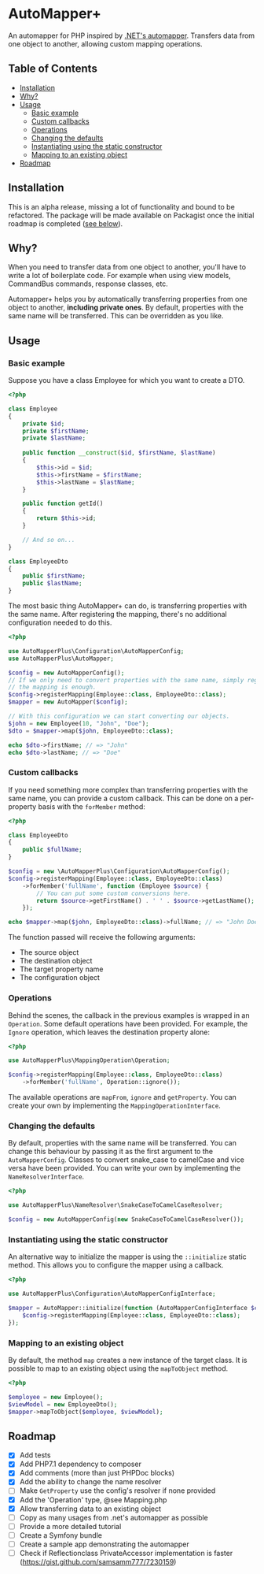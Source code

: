 # AutoMapper+
An automapper for PHP inspired by [.NET's automapper](https://github.com/AutoMapper/AutoMapper).
Transfers data from one object to another, allowing custom mapping operations.

## Table of Contents
* [Installation](#installation)
* [Why?](#why)
* [Usage](#usage)
    * [Basic example](#basic-example)
    * [Custom callbacks](#custom-callbacks)
    * [Operations](#operations)
    * [Changing the defaults](#changing-the-defaults)
    * [Instantiating using the static constructor](#instantiating-using-the-static-constructor)
    * [Mapping to an existing object](#mapping-to-an-existing-object)
* [Roadmap](#roadmap)

## Installation
This is an alpha release, missing a lot of functionality and bound to be 
refactored. The package will be made available on Packagist once the initial
roadmap is completed ([see below](#roadmap)).

## Why?
When you need to transfer data from one object to another, you'll have to write 
a lot of boilerplate code. For example when using view models, CommandBus 
commands, response classes, etc.

Automapper+ helps you by automatically transferring properties from one object 
to another, **including private ones**. By default, properties with the same name
will be transferred. This can be overridden as you like.

## Usage

### Basic example
Suppose you have a class Employee for which you want to create a DTO.

```php
<?php

class Employee
{
    private $id;
    private $firstName;
    private $lastName;
    
    public function __construct($id, $firstName, $lastName)
    {
        $this->id = $id;
        $this->firstName = $firstName;
        $this->lastName = $lastName;
    }

    public function getId()
    {
        return $this->id;
    }

    // And so on...
}

class EmployeeDto
{
    public $firstName;
    public $lastName;
}
```

The most basic thing AutoMapper+ can do, is transferring properties with the
same name. After registering the mapping, there's no additional configuration
needed to do this.

```php
<?php

use AutoMapperPlus\Configuration\AutoMapperConfig;
use AutoMapperPlus\AutoMapper;

$config = new AutoMapperConfig();
// If we only need to convert properties with the same name, simply registering
// the mapping is enough.
$config->registerMapping(Employee::class, EmployeeDto::class);
$mapper = new AutoMapper($config);

// With this configuration we can start converting our objects.
$john = new Employee(10, "John", "Doe");
$dto = $mapper->map($john, EmployeeDto::class);

echo $dto->firstName; // => "John"
echo $dto->lastName; // => "Doe"
```

### Custom callbacks
If you need something more complex than transferring properties with the same
name, you can provide a custom callback. This can be done on a per-property
basis with the `forMember` method:

```php
<?php

class EmployeeDto
{
    public $fullName;
}

$config = new \AutoMapperPlus\Configuration\AutoMapperConfig();
$config->registerMapping(Employee::class, EmployeeDto::class)
    ->forMember('fullName', function (Employee $source) {
        // You can put some custom conversions here.
        return $source->getFirstName() . ' ' . $source->getLastName();
    });

echo $mapper->map($john, EmployeeDto::class)->fullName; // => "John Doe"
```

The function passed will receive the following arguments:
- The source object
- The destination object
- The target property name
- The configuration object

### Operations
Behind the scenes, the callback in the previous examples is wrapped in an
`Operation`. Some default operations have been provided. For example, the
`Ignore` operation, which leaves the destination property alone:

```php
<?php

use AutoMapperPlus\MappingOperation\Operation;

$config->registerMapping(Employee::class, EmployeeDto::class)
    ->forMember('fullName', Operation::ignore());
```

The available operations are `mapFrom`, `ignore` and `getProperty`. You can
create your own by implementing the `MappingOperationInterface`.

### Changing the defaults
By default, properties with the same name will be transferred. You can change
this behaviour by passing it as the first argument to the `AutoMapperConfig`.
Classes to convert snake_case to camelCase and vice versa have been provided.
You can write your own by implementing the `NameResolverInterface`.

```php
<?php

use AutoMapperPlus\NameResolver\SnakeCaseToCamelCaseResolver;

$config = new AutoMapperConfig(new SnakeCaseToCamelCaseResolver());
```

### Instantiating using the static constructor
An alternative way to initialize the mapper is using the `::initialize` static
method. This allows you to configure the mapper using a callback.

```php
<?php

use AutoMapperPlus\Configuration\AutoMapperConfigInterface;

$mapper = AutoMapper::initialize(function (AutoMapperConfigInterface $config) {
    $config->registerMapping(Employee::class, EmployeeDto::class);
});
```

### Mapping to an existing object

By default, the method `map` creates a new instance of the target class. It is
possible to map to an existing object using the `mapToObject` method.

```php
<?php

$employee = new Employee();
$viewModel = new EmployeeDto();
$mapper->mapToObject($employee, $viewModel);
```

## Roadmap
- [x] Add tests
- [x] Add PHP7.1 dependency to composer
- [x] Add comments (more than just PHPDoc blocks)
- [x] Add the ability to change the name resolver
- [ ] Make `GetProperty` use the config's resolver if none provided
- [x] Add the 'Operation' type, @see Mapping.php
- [x] Allow transferring data to an existing object
- [ ] Copy as many usages from .net's automapper as possible
- [ ] Provide a more detailed tutorial
- [ ] Create a Symfony bundle
- [ ] Create a sample app demonstrating the automapper
- [ ] Check if Reflectionclass PrivateAccessor implementation is faster (https://gist.github.com/samsamm777/7230159)
